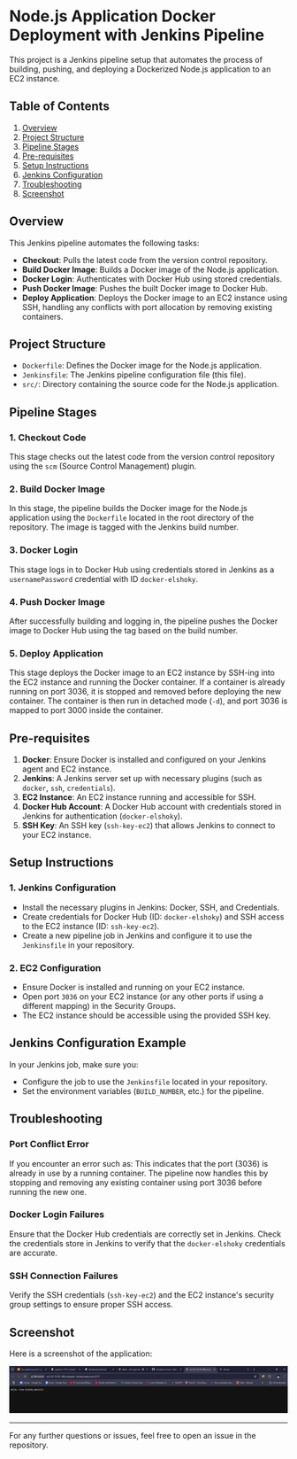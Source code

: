 # Node.js Application Docker Deployment with Jenkins Pipeline

This project is a Jenkins pipeline setup that automates the process of building, pushing, and deploying a Dockerized Node.js application to an EC2 instance.

## Table of Contents
1. [Overview](#overview)
2. [Project Structure](#project-structure)
3. [Pipeline Stages](#pipeline-stages)
4. [Pre-requisites](#pre-requisites)
5. [Setup Instructions](#setup-instructions)
6. [Jenkins Configuration](#jenkins-configuration)
7. [Troubleshooting](#troubleshooting)
8. [Screenshot](#screenshot)

## Overview
This Jenkins pipeline automates the following tasks:
- **Checkout**: Pulls the latest code from the version control repository.
- **Build Docker Image**: Builds a Docker image of the Node.js application.
- **Docker Login**: Authenticates with Docker Hub using stored credentials.
- **Push Docker Image**: Pushes the built Docker image to Docker Hub.
- **Deploy Application**: Deploys the Docker image to an EC2 instance using SSH, handling any conflicts with port allocation by removing existing containers.

## Project Structure
- `Dockerfile`: Defines the Docker image for the Node.js application.
- `Jenkinsfile`: The Jenkins pipeline configuration file (this file).
- `src/`: Directory containing the source code for the Node.js application.

## Pipeline Stages

### 1. Checkout Code
This stage checks out the latest code from the version control repository using the `scm` (Source Control Management) plugin.

### 2. Build Docker Image
In this stage, the pipeline builds the Docker image for the Node.js application using the `Dockerfile` located in the root directory of the repository. The image is tagged with the Jenkins build number.

### 3. Docker Login
This stage logs in to Docker Hub using credentials stored in Jenkins as a `usernamePassword` credential with ID `docker-elshoky`.

### 4. Push Docker Image
After successfully building and logging in, the pipeline pushes the Docker image to Docker Hub using the tag based on the build number.

### 5. Deploy Application
This stage deploys the Docker image to an EC2 instance by SSH-ing into the EC2 instance and running the Docker container. If a container is already running on port 3036, it is stopped and removed before deploying the new container. The container is then run in detached mode (`-d`), and port 3036 is mapped to port 3000 inside the container.

## Pre-requisites
1. **Docker**: Ensure Docker is installed and configured on your Jenkins agent and EC2 instance.
2. **Jenkins**: A Jenkins server set up with necessary plugins (such as `docker`, `ssh`, `credentials`).
3. **EC2 Instance**: An EC2 instance running and accessible for SSH.
4. **Docker Hub Account**: A Docker Hub account with credentials stored in Jenkins for authentication (`docker-elshoky`).
5. **SSH Key**: An SSH key (`ssh-key-ec2`) that allows Jenkins to connect to your EC2 instance.

## Setup Instructions

### 1. Jenkins Configuration
- Install the necessary plugins in Jenkins: Docker, SSH, and Credentials.
- Create credentials for Docker Hub (ID: `docker-elshoky`) and SSH access to the EC2 instance (ID: `ssh-key-ec2`).
- Create a new pipeline job in Jenkins and configure it to use the `Jenkinsfile` in your repository.

### 2. EC2 Configuration
- Ensure Docker is installed and running on your EC2 instance.
- Open port `3036` on your EC2 instance (or any other ports if using a different mapping) in the Security Groups.
- The EC2 instance should be accessible using the provided SSH key.

## Jenkins Configuration Example

In your Jenkins job, make sure you:
- Configure the job to use the `Jenkinsfile` located in your repository.
- Set the environment variables (`BUILD_NUMBER`, etc.) for the pipeline.

## Troubleshooting

### Port Conflict Error
If you encounter an error such as:
This indicates that the port (3036) is already in use by a running container. The pipeline now handles this by stopping and removing any existing container using port 3036 before running the new one.

### Docker Login Failures
Ensure that the Docker Hub credentials are correctly set in Jenkins. Check the credentials store in Jenkins to verify that the `docker-elshoky` credentials are accurate.

### SSH Connection Failures
Verify the SSH credentials (`ssh-key-ec2`) and the EC2 instance's security group settings to ensure proper SSH access.

## Screenshot

Here is a screenshot of the application:

![Application Screenshot](https://github.com/elshoky/hamada/blob/main/Capture.PNG)

---

For any further questions or issues, feel free to open an issue in the repository.
